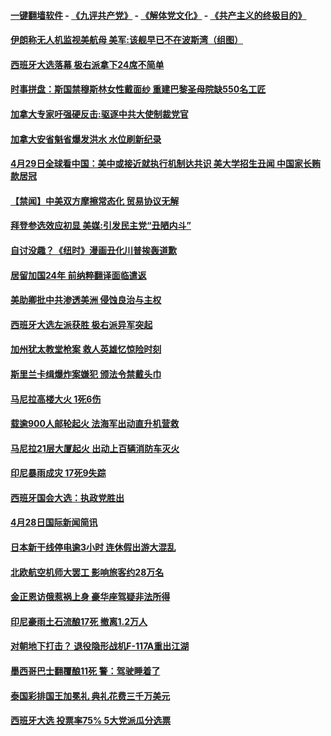 #### [一键翻墙软件](https://github.com/gfw-breaker/nogfw/blob/master/README.md?t=04300037) -  [《九评共产党》](https://github.com/gfw-breaker/9ping.md?t=04300037) - [《解体党文化》](https://github.com/gfw-breaker/jtdwh.md?t=04300037) - [《共产主义的终极目的》](https://github.com/gfw-breaker/gczydzjmd.md?t=04300037)

#### [伊朗称无人机监视美航母  美军:该舰早已不在波斯湾（组图）](../pages/prog202/a102567450.md?t=04300037) 

#### [西班牙大选落幕 极右派拿下24席不简单](../pages/prog202/a102567484.md?t=04300037) 

#### [时事拼盘：斯国禁穆斯林女性戴面纱 重建巴黎圣母院缺550名工匠](../pages/prog202/a102567448.md?t=04300037) 

#### [加拿大专家吁强硬反击:驱逐中共大使制裁党官](../pages/prog202/a102567427.md?t=04300037) 

#### [加拿大安省魁省爆发洪水 水位刷新纪录](../pages/prog202/a102567430.md?t=04300037) 

#### [4月29日全球看中国：美中或接近就执行机制达共识 美大学招生丑闻 中国家长贿款居冠](../pages/prog202/a102567414.md?t=04300037) 

#### [【禁闻】中美双方摩擦常态化 贸易协议无解](../pages/prog202/a102567377.md?t=04300037) 

#### [拜登参选效应初显 美媒:引发民主党“丑陋内斗”](../pages/prog202/a102567325.md?t=04300037) 

#### [自讨没趣？《纽时》漫画丑化川普挨轰道歉](../pages/prog202/a102567302.md?t=04300037) 

#### [居留加国24年 前纳粹翻译面临遣返](../pages/prog202/a102567346.md?t=04300037) 

#### [美助卿批中共渗透美洲 侵蚀良治与主权](../pages/prog202/a102567327.md?t=04300037) 


#### [西班牙大选左派获胜 极右派异军突起](../pages/prog202/a102567231.md?t=04300037) 

#### [加州犹太教堂枪案 救人英雄忆惊险时刻](../pages/prog202/a102567213.md?t=04300037) 

#### [斯里兰卡缉爆炸案嫌犯 颁法令禁戴头巾](../pages/prog202/a102567186.md?t=04300037) 

#### [马尼拉高楼大火 1死6伤](../pages/prog202/a102567140.md?t=04300037) 

#### [载逾900人邮轮起火 法海军出动直升机营救](../pages/prog202/a102567023.md?t=04300037) 

#### [马尼拉21层大厦起火 出动上百辆消防车灭火](../pages/prog202/a102566991.md?t=04300037) 

#### [印尼暴雨成灾 17死9失踪](../pages/prog202/a102566973.md?t=04300037) 

#### [西班牙国会大选：执政党胜出](../pages/prog202/a102566976.md?t=04300037) 

#### [4月28日国际新闻简讯](../pages/prog202/a102566909.md?t=04300037) 

#### [日本新干线停电逾3小时 连休假出游大混乱](../pages/prog202/a102566844.md?t=04300037) 

#### [北欧航空机师大罢工 影响旅客约28万名](../pages/prog202/a102566813.md?t=04300037) 

#### [金正恩访俄惹祸上身  豪华座驾疑非法所得](../pages/prog202/a102566800.md?t=04300037) 

#### [印尼豪雨土石流酿17死 撤离1.2万人](../pages/prog202/a102566745.md?t=04300037) 

#### [对朝地下打击？ 退役隐形战机F-117A重出江湖](../pages/prog202/a102566742.md?t=04300037) 

#### [墨西哥巴士翻覆酿11死 警：驾驶睡着了](../pages/prog202/a102566738.md?t=04300037) 

#### [泰国彩排国王加冕礼 典礼花费三千万美元](../pages/prog202/a102566620.md?t=04300037) 

#### [西班牙大选 投票率75% 5大党派瓜分选票](../pages/prog202/a102566601.md?t=04300037) 



